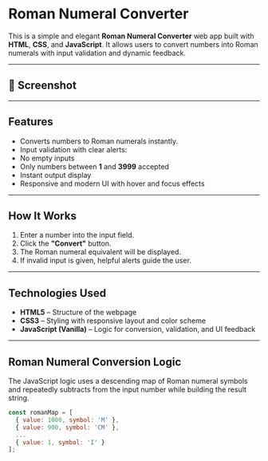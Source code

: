 #  Roman Numeral Converter

This is a simple and elegant **Roman Numeral Converter** web app built with **HTML**, **CSS**, and **JavaScript**. It allows users to convert numbers into Roman numerals with input validation and dynamic feedback.

---

## 📸 Screenshot



---

## Features

-  Converts numbers to Roman numerals instantly.
-  Input validation with clear alerts:
  - No empty inputs
  - Only numbers between **1** and **3999** accepted
-  Instant output display
-  Responsive and modern UI with hover and focus effects

---

##  How It Works

1. Enter a number into the input field.
2. Click the **"Convert"** button.
3. The Roman numeral equivalent will be displayed.
4. If invalid input is given, helpful alerts guide the user.

---

##  Technologies Used

- **HTML5** – Structure of the webpage
- **CSS3** – Styling with responsive layout and color scheme
- **JavaScript (Vanilla)** – Logic for conversion, validation, and UI feedback

---

##  Roman Numeral Conversion Logic

The JavaScript logic uses a descending map of Roman numeral symbols and repeatedly subtracts from the input number while building the result string.

```javascript
const romanMap = [
  { value: 1000, symbol: 'M' },
  { value: 900, symbol: 'CM' },
  ...
  { value: 1, symbol: 'I' }
];
